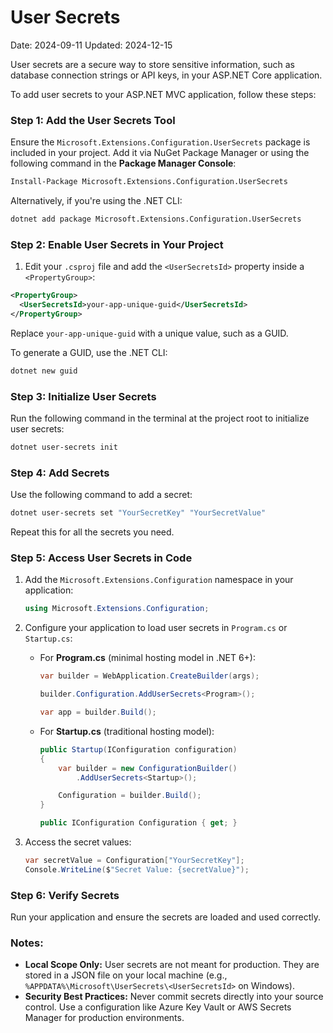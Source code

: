 # User Secrets

Date: 2024-09-11 
Updated: 2024-12-15

User secrets are a secure way to store sensitive information, such as database connection strings or API keys, in your ASP.NET Core application.

To add user secrets to your ASP.NET MVC application, follow these steps:

### Step 1: Add the User Secrets Tool
Ensure the `Microsoft.Extensions.Configuration.UserSecrets` package is included in your project. Add it via NuGet Package Manager or using the following command in the **Package Manager Console**:

```bash
Install-Package Microsoft.Extensions.Configuration.UserSecrets
```

Alternatively, if you're using the .NET CLI:

```bash
dotnet add package Microsoft.Extensions.Configuration.UserSecrets
```

### Step 2: Enable User Secrets in Your Project
1. Edit your `.csproj` file and add the `<UserSecretsId>` property inside a `<PropertyGroup>`:

```xml
<PropertyGroup>
  <UserSecretsId>your-app-unique-guid</UserSecretsId>
</PropertyGroup>
```

Replace `your-app-unique-guid` with a unique value, such as a GUID.

To generate a GUID, use the .NET CLI:

```bash
dotnet new guid
```

### Step 3: Initialize User Secrets
Run the following command in the terminal at the project root to initialize user secrets:

```bash
dotnet user-secrets init
```

### Step 4: Add Secrets
Use the following command to add a secret:

```bash
dotnet user-secrets set "YourSecretKey" "YourSecretValue"
```

Repeat this for all the secrets you need.

### Step 5: Access User Secrets in Code
1. Add the `Microsoft.Extensions.Configuration` namespace in your application:

   ```csharp
   using Microsoft.Extensions.Configuration;
   ```

2. Configure your application to load user secrets in `Program.cs` or `Startup.cs`:

   - For **Program.cs** (minimal hosting model in .NET 6+):
     ```csharp
     var builder = WebApplication.CreateBuilder(args);
     
     builder.Configuration.AddUserSecrets<Program>();

     var app = builder.Build();
     ```

   - For **Startup.cs** (traditional hosting model):
     ```csharp
     public Startup(IConfiguration configuration)
     {
         var builder = new ConfigurationBuilder()
             .AddUserSecrets<Startup>();

         Configuration = builder.Build();
     }

     public IConfiguration Configuration { get; }
     ```

3. Access the secret values:
   ```csharp
   var secretValue = Configuration["YourSecretKey"];
   Console.WriteLine($"Secret Value: {secretValue}");
   ```

### Step 6: Verify Secrets
Run your application and ensure the secrets are loaded and used correctly.

### Notes:
- **Local Scope Only:** User secrets are not meant for production. They are stored in a JSON file on your local machine (e.g., `%APPDATA%\Microsoft\UserSecrets\<UserSecretsId>` on Windows).
- **Security Best Practices:** Never commit secrets directly into your source control. Use a configuration like Azure Key Vault or AWS Secrets Manager for production environments.